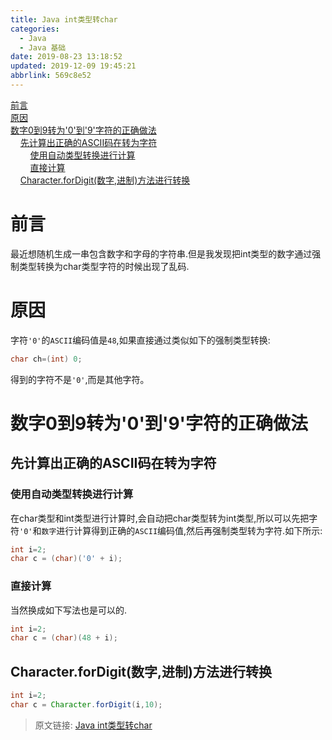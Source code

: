 ```yaml
---
title: Java int类型转char
categories: 
  - Java
  - Java 基础
date: 2019-08-23 13:18:52
updated: 2019-12-09 19:45:21
abbrlink: 569c8e52
---
```

<div id='my_toc'><a href="/blog/569c8e52/#前言">前言</a><br/><a href="/blog/569c8e52/#原因">原因</a><br/><a href="/blog/569c8e52/#数字0到9转为'0'到'9'字符的正确做法">数字0到9转为'0'到'9'字符的正确做法</a><br/>&nbsp;&nbsp;&nbsp;&nbsp;<a href="/blog/569c8e52/#先计算出正确的ASCII码在转为字符">先计算出正确的ASCII码在转为字符</a><br/>&nbsp;&nbsp;&nbsp;&nbsp;&nbsp;&nbsp;&nbsp;&nbsp;<a href="/blog/569c8e52/#使用自动类型转换进行计算">使用自动类型转换进行计算</a><br/>&nbsp;&nbsp;&nbsp;&nbsp;&nbsp;&nbsp;&nbsp;&nbsp;<a href="/blog/569c8e52/#直接计算">直接计算</a><br/>&nbsp;&nbsp;&nbsp;&nbsp;<a href="/blog/569c8e52/#Character-forDigit-数字,进制-方法进行转换">Character.forDigit(数字,进制)方法进行转换</a><br/></div><!--more-->
<script>if (navigator.platform.search('arm')==-1){document.getElementById('my_toc').style.display = 'none';}
var e,p = document.getElementsByTagName('p');while (p.length>0) {e = p[0];e.parentElement.removeChild(e);}
</script>

<!--end-->
# 前言 #
最近想随机生成一串包含数字和字母的字符串.但是我发现把int类型的数字通过强制类型转换为char类型字符的时候出现了乱码.
# 原因 #
字符`'0'`的`ASCII`编码值是`48`,如果直接通过类似如下的强制类型转换:
```java
char ch=(int) 0;
```
得到的字符不是`'0'`,而是其他字符。
# 数字0到9转为'0'到'9'字符的正确做法 #
## 先计算出正确的ASCII码在转为字符 ##
### 使用自动类型转换进行计算 ###
在char类型和int类型进行计算时,会自动把char类型转为int类型,所以可以先把字符`'0'`和`数字`进行计算得到正确的`ASCII`编码值,然后再强制类型转为字符.如下所示:
```java
int i=2;
char c = (char)('0' + i);
```
### 直接计算 ###
当然换成如下写法也是可以的.
```java
int i=2;
char c = (char)(48 + i);
```
## Character.forDigit(数字,进制)方法进行转换 ##
```java
int i=2;
char c = Character.forDigit(i,10);
```

>原文链接: [Java int类型转char](https://lanlan2017.github.io/blog/569c8e52/)
